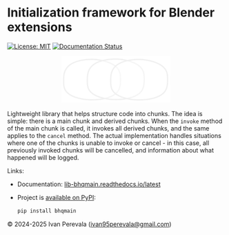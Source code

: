 # Initialization framework for Blender extensions

[![License: MIT](https://img.shields.io/badge/License-MIT-yellow.svg)](https://opensource.org/licenses/MIT)
[![Documentation Status](https://readthedocs.org/projects/lib-bhqmain/badge/?version=latest)](https://lib-bhqmain.readthedocs.io/latest/?badge=latest)


<p align="center">
    <img src="https://raw.githubusercontent.com/ivan-perevala/lib_bhqmain/main/.github/images/logo-dark.svg" alt="Logo" style="width:50%; height:auto;">
</p>

Lightweight library that helps structure code into chunks. The idea is simple: there is a main chunk and derived chunks. When the `invoke` method of the main chunk is called, it invokes all derived chunks, and the same applies to the `cancel` method. The actual implementation handles situations where one of the chunks is unable to invoke or cancel - in this case, all previously invoked chunks will be cancelled, and information about what happened will be logged.

Links:

* Documentation: [lib-bhqmain.readthedocs.io/latest](https://lib-bhqmain.readthedocs.io/latest/)

* Project is [available on PyPI](https://pypi.org/project/bhqmain/):

    ```powershell
    pip install bhqmain
    ```


© 2024-2025 Ivan Perevala (ivan95perevala@gmail.com)
